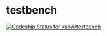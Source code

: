 testbench
=========
[ ![Codeship Status for yaoyi/testbench](https://codeship.io/projects/8ca1bdf0-f83d-0131-6ba1-42ecadc609ef/status)](https://codeship.io/projects/28679)
